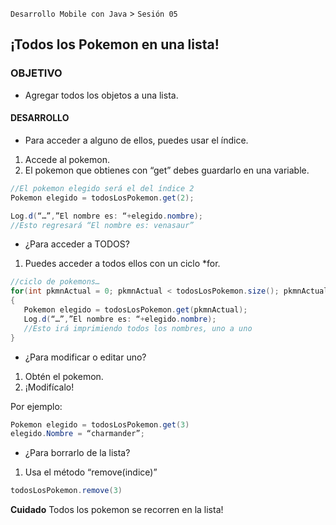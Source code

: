 `Desarrollo Mobile con Java` > `Sesión 05`

## ¡Todos los Pokemon en una lista!

### OBJETIVO 
 - Agregar todos los objetos a una lista. 

#### DESARROLLO
* Para acceder a alguno de ellos, puedes usar el índice.
1. Accede al pokemon.
2. El pokemon que obtienes con “get” debes guardarlo en una variable.

```java
//El pokemon elegido será el del índice 2
Pokemon elegido = todosLosPokemon.get(2);

Log.d(“…”,”El nombre es: “+elegido.nombre);
//Esto regresará “El nombre es: venasaur”
```

* ¿Para acceder a TODOS?
1. Puedes acceder a todos ellos con un ciclo *for.  

```java
//ciclo de pokemons…
for(int pkmnActual = 0; pkmnActual < todosLosPokemon.size(); pkmnActual++)
{
   Pokemon elegido = todosLosPokemon.get(pkmnActual);
   Log.d(“…”,”El nombre es: “+elegido.nombre);
   //Esto irá imprimiendo todos los nombres, uno a uno
}
```

* ¿Para modificar o editar uno?
1. Obtén el pokemon.
2. ¡Modifícalo!

Por ejemplo:

```java
Pokemon elegido = todosLosPokemon.get(3)
elegido.Nombre = “charmander”;
```

* ¿Para borrarlo de la lista?
1. Usa el método “remove(indice)”
```java
todosLosPokemon.remove(3)
```
**Cuidado**
Todos los pokemon se recorren en la lista!
